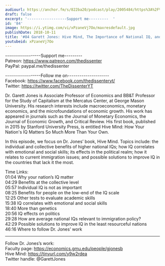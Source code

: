 ```yaml
---
audiourl: https://anchor.fm/s/822ba20/podcast/play/2005484/https%3A%2F%2Fd3ctxlq1ktw2nl.cloudfront.net%2Fproduction%2F2018-11-30%2F7706630-44100-2-75b759b203157.mp3
draft: false
excerpt: '------------------Support me---------  '
id: '84'
image: https://i.ytimg.com/vi/xPzaneVj7Oo/maxresdefault.jpg
publishDate: 2018-10-11
title: '#84 Garett Jones: Hive Mind, The Importance of National IQ, and Immigration'
youtubeid: xPzaneVj7Oo
---
```

<div class="timelinks">

------------------Support me---------  
Patreon: https://www.patreon.com/thedissenter  
PayPal: paypal.me/thedissenter

------------------Follow me on---------------------  
Facebook: https://www.facebook.com/thedissenteryt/  
Twitter: https://twitter.com/TheDissenterYT

Dr. Garett Jones is Associate Professor of Economics and BB&T Professor for the Study of Capitalism at the Mercatus Center, at George Mason University. His research interests include macroeconomics, monetary economics, and the microfoundations of economic growth. His work has appeared in journals such as the Journal of Monetary Economics, the Journal of Economic Growth, and Critical Review. His first book, published in 2015 by Stanford University Press, is entitled Hive Mind: How Your Nation's IQ Matters So Much More Than Your Own.

In this episode, we focus on Dr. Jones’ book, Hive Mind. Topics include: the individual and collective benefits of higher national IQs; how IQ correlates with emotional and social skills; its effects in the political realm; how it relates to current immigration issues; and possible solutions to improve IQ in the countries that lack it the most. 

Time Links:  
<time>01:04</time> Why your nation’s IQ matter        
<time>04:29</time> Benefits at the collective level      
<time>05:57</time> Individual IQ is not as important  
<time>08:25</time> Benefits for people on the low-end of the IQ scale  
<time>12:25</time> Other tests to evaluate academic skills          
<time>15:38</time> IQ correlates with emotional and social skills       
<time>18:40</time> More than genetics    
<time>20:56</time> IQ effects on politics   
<time>29:28</time> How are average national IQs relevant to immigration policy?  
<time>42:29</time> Possible solutions to improve IQ in the least resourceful nations  
<time>46:16</time> Where to follow Dr. Jones’ work

---

Follow Dr. Jones’s work:  
Faculty page: https://economics.gmu.edu/people/gjonesb  
Hive Mind: https://tinyurl.com/y9w2rdea  
Twitter handle: @GarettJones
</div>

